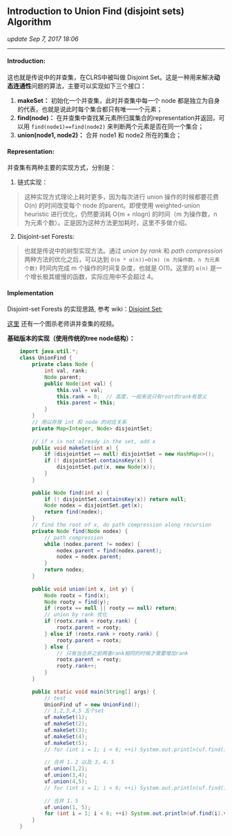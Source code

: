 ## Introduction to Union Find (disjoint sets) Algorithm
_update Sep 7, 2017  18:06_

---
#### Introduction:
这也就是传说中的并查集，在CLRS中被叫做 Disjoint Set。这是一种用来解决**动态连通性**问题的算法，主要可以实现如下三个接口：

1.  **makeSet：**  初始化一个并查集，此时并查集中每一个 node 都是独立为自身的代表，也就是说此时每个集合都只有唯一一个元素；
2.  **find(node)：**  在并查集中查找某元素所归属集合的representation并返回，可以用 `find(node1)==find(node2)` 来判断两个元素是否在同一个集合；
3.  **union(node1, node2)：**  合并 node1 和 node2 所在的集合；

#### Representation:
并查集有两种主要的实现方式，分别是：

1.  链式实现：
> 这种实现方式理论上耗时更多，因为每次进行 union 操作的时候都要花费 O(n) 的时间改变每个 node 的parent。即使使用 weighted-union heuristic 进行优化，仍然要消耗 O(m + nlogn) 的时间（m 为操作数，n 为元素个数）。正是因为这种方法更加耗时，这里不多做介绍。

2.  Disjoint-set Forests:
> 也就是传说中的树型实现方法。通过 _union by rank_ 和 _path compression_ 两种方法的优化之后，可以达到 `O(m * α(n))≈O(m) (m 为操作数，n 为元素个数)` 时间内完成 m 个操作的时间复杂度，也就是 O(1)。这里的 `α(n)` 是一个增长极其缓慢的函数，实际应用中不会超过 4。

#### Implementation
Disjoint-set Forests 的实现思路, 参考 wiki：[Disjoint Set](https://en.wikipedia.org/wiki/Disjoint-set_data_structure);

[这里](https://www.youtube.com/watch?v=ID00PMy0-vE) 还有一个图杀老师讲并查集的视频。

**基础版本的实现（使用传统的tree node结构）：**
```java
    import java.util.*;    
    class UnionFind {
        private class Node {
            int val, rank;
            Node parent;
            public Node(int val) {
                this.val = val;
                this.rank = 0;  // 高度，一般来说只有root的rank有意义
                this.parent = this;
            }
        }
        // 用以存放 int 和 node 的对应关系
        private Map<Integer, Node> disjointSet;
    
        // if x is not already in the set, add x
        public void makeSet(int x) {
            if (disjointSet == null) disjointSet = new HashMap<>();
            if (! disjointSet.containsKey(x)) {
                disjointSet.put(x, new Node(x));
            }
        }
    
        public Node find(int x) {
            if (! disjointSet.containsKey(x)) return null;
            Node nodex = disjointSet.get(x);
            return find(nodex);
        }
        // find the root of x, do path compression along recursion
        private Node find(Node nodex) {
            // path compression
            while (nodex.parent != nodex) {
                nodex.parent = find(nodex.parent);
                nodex = nodex.parent;
            }
            return nodex;
        }
    
        public void union(int x, int y) {
            Node rootx = find(x);
            Node rooty = find(y);
            if (rootx == null || rooty == null) return;
            // union by rank 优化
            if (rootx.rank < rooty.rank) {
                rootx.parent = rooty;
            } else if (rootx.rank > rooty.rank) {
                rooty.parent = rootx;
            } else {
                // 只有当合并之前两者rank相同的时候才需要增加rank
                rootx.parent = rooty;
                rooty.rank++;
            }
        }
    
        public static void main(String[] args) {
            // test
            UnionFind uf = new UnionFind();
            // 1,2,3,4,5 五个set
            uf.makeSet(1);
            uf.makeSet(2);
            uf.makeSet(3);
            uf.makeSet(4);
            uf.makeSet(5);
            // for (int i = 1; i < 6; ++i) System.out.println(uf.find(i).val);
    
            // 合并 1，2 以及 3，4，5
            uf.union(1,2);
            uf.union(3,4);
            uf.union(4,5);
            // for (int i = 1; i < 6; ++i) System.out.println(uf.find(i).val);
    
            // 合并 1，5
            uf.union(1, 5);
            for (int i = 1; i < 6; ++i) System.out.println(uf.find(i).val);
        }
    }
```







